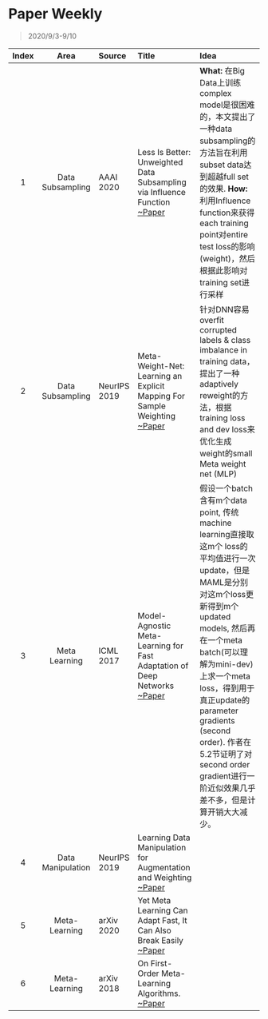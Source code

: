 # Paper Weekly

> 2020/9/3-9/10

|Index|Area|Source|Title|Idea|
|:---:|:---------:|:--|:---|:----|
|1|Data Subsampling|AAAI 2020|Less Is Better: Unweighted Data Subsampling via Influence Function [~Paper](https://arxiv.org/pdf/1912.01321.pdf)|**What:** 在Big Data上训练complex model是很困难的，本文提出了一种data subsampling的方法旨在利用subset data达到超越full set的效果. **How:** 利用Influence function来获得each training point对entire test loss的影响 (weight)，然后根据此影响对training set进行采样|
|2|Data Subsampling|NeurIPS 2019|Meta-Weight-Net: Learning an Explicit Mapping For Sample Weighting [~Paper](https://arxiv.org/pdf/1902.07379.pdf)|针对DNN容易overfit corrupted labels & class imbalance in training data，提出了一种adaptively reweight的方法，根据training loss and dev loss来优化生成weight的small Meta weight net (MLP)|
|3|Meta Learning|ICML 2017|Model-Agnostic Meta-Learning for Fast Adaptation of Deep Networks [~Paper](https://arxiv.org/pdf/1703.03400.pdf)|假设一个batch含有m个data point, 传统machine learning直接取这m个 loss的平均值进行一次update，但是MAML是分别对这m个loss更新得到m个updated models, 然后再在一个meta batch(可以理解为mini-dev)上求一个meta loss，得到用于真正update的parameter gradients (second order). 作者在5.2节证明了对second order gradient进行一阶近似效果几乎差不多，但是计算开销大大减少。|
|4|Data Manipulation|NeurIPS 2019|Learning Data Manipulation for Augmentation and Weighting [~Paper](https://arxiv.org/pdf/1910.12795.pdf)|
|5|Meta-Learning|arXiv 2020|Yet Meta Learning Can Adapt Fast, It Can Also Break Easily [~Paper](https://arxiv.org/pdf/2009.01672.pdf)|
|6|Meta-Learning|arXiv 2018|On First-Order Meta-Learning Algorithms.  [~Paper](https://arxiv.org/pdf/1803.02999.pdf)|
